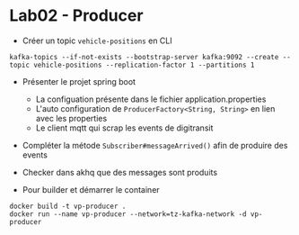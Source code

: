 # Lab02 - Producer

- Créer un topic `vehicle-positions` en CLI

```console
kafka-topics --if-not-exists --bootstrap-server kafka:9092 --create --topic vehicle-positions --replication-factor 1 --partitions 1
```

- Présenter le projet spring boot
    * La configuation présente dans le fichier application.properties
    * L'auto configuration de `ProducerFactory<String, String>` en lien avec les properties
    * Le client mqtt qui scrap les events de digitransit

- Compléter la métode `Subscriber#messageArrived()` afin de produire des events

- Checker dans akhq que des messages sont produits

- Pour builder et démarrer le container 

```console
docker build -t vp-producer .
docker run --name vp-producer --network=tz-kafka-network -d vp-producer
```